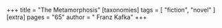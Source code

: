 +++
title = "The Metamorphosis"
[taxonomies]
tags = [ "fiction", "novel" ]
[extra]
pages = "65"
author = " Franz Kafka"
+++

